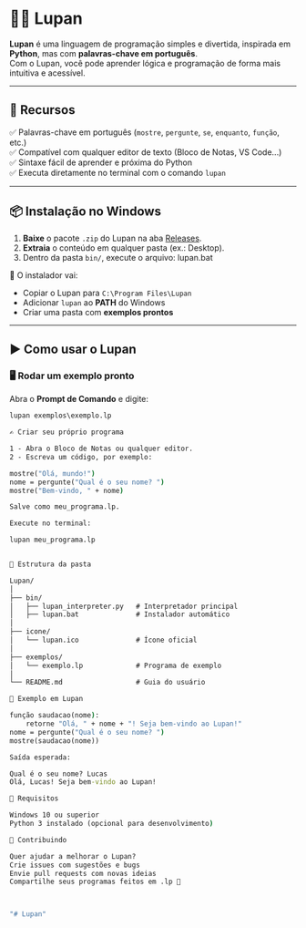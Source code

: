 # 🐍✨ Lupan

**Lupan** é uma linguagem de programação simples e divertida, inspirada em **Python**, mas com **palavras-chave em português**.  
Com o Lupan, você pode aprender lógica e programação de forma mais intuitiva e acessível.

---

## 🚀 Recursos

✅ Palavras-chave em português (`mostre`, `pergunte`, `se`, `enquanto`, `função`, etc.)  
✅ Compatível com qualquer editor de texto (Bloco de Notas, VS Code...)  
✅ Sintaxe fácil de aprender e próxima do Python  
✅ Executa diretamente no terminal com o comando `lupan`  

---

## 📦 Instalação no Windows

1. **Baixe** o pacote `.zip` do Lupan na aba [Releases](https://github.com/SEU_USUARIO/Lupan/releases).  
2. **Extraia** o conteúdo em qualquer pasta (ex.: Desktop).  
3. Dentro da pasta `bin/`, execute o arquivo: lupan.bat


🔧 O instalador vai:  
- Copiar o Lupan para `C:\Program Files\Lupan`  
- Adicionar `lupan` ao **PATH** do Windows  
- Criar uma pasta com **exemplos prontos**  

---

## ▶️ Como usar o Lupan

### 🖥️ Rodar um exemplo pronto
Abra o **Prompt de Comando** e digite:

```bat
lupan exemplos\exemplo.lp

✍️ Criar seu próprio programa

1 - Abra o Bloco de Notas ou qualquer editor.
2 - Escreva um código, por exemplo:

mostre("Olá, mundo!")
nome = pergunte("Qual é o seu nome? ")
mostre("Bem-vindo, " + nome)

Salve como meu_programa.lp.

Execute no terminal:

lupan meu_programa.lp


📂 Estrutura da pasta

Lupan/
│
├── bin/
│   ├── lupan_interpreter.py   # Interpretador principal
│   ├── lupan.bat              # Instalador automático
│
├── icone/
│   └── lupan.ico              # Ícone oficial
│
├── exemplos/
│   └── exemplo.lp             # Programa de exemplo
│
└── README.md                  # Guia do usuário

🌟 Exemplo em Lupan

função saudacao(nome):
    retorne "Olá, " + nome + "! Seja bem-vindo ao Lupan!"
nome = pergunte("Qual é o seu nome? ")
mostre(saudacao(nome))

Saída esperada:

Qual é o seu nome? Lucas
Olá, Lucas! Seja bem-vindo ao Lupan!

📌 Requisitos

Windows 10 ou superior
Python 3 instalado (opcional para desenvolvimento)

🤝 Contribuindo

Quer ajudar a melhorar o Lupan?
Crie issues com sugestões e bugs
Envie pull requests com novas ideias
Compartilhe seus programas feitos em .lp 🎉



"# Lupan"  
